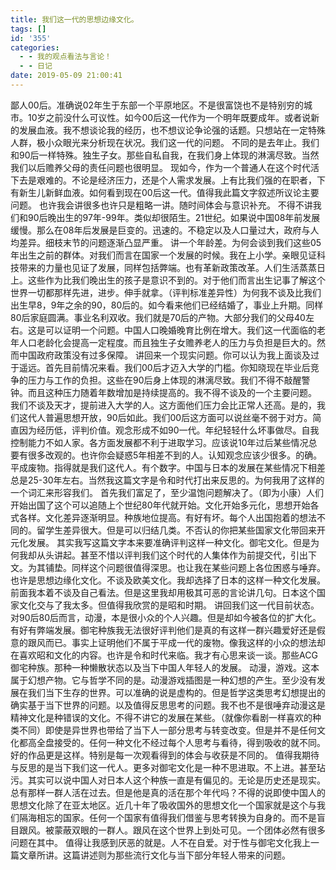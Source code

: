 ```yaml
---
title: 我们这一代的思想边缘文化。
tags: []
id: '355'
categories:
  - - 我的观点看法与言论！
  - - 日记
date: 2019-05-09 21:00:41
---
```


鄙人00后。准确说02年生于东部一个平原地区。不是很富饶也不是特别穷的城市。10岁之前没什么可议性。如今00后这一代作为一个明年既要成年。或者说新的发展血液。我不想谈论我的经历，也不想议论争论强的话题。只想站在一定特殊人群，极小众眼光来分析现在状况。我们这一代的问题。 不同的是去年止。我们和90后一样特殊。独生子女。那些自私自我，在我们身上体现的淋漓尽致。当然我们以后赡养父母的责任问题也很明显。 现如今，作为一个普通人在这个时代活下去是艰难的。不论是经济压力，还是个人需求发展。上有比我们强的在职者，下有新生儿新鲜血液。如何看到现在00后这一代。值得我此篇文字叙述所议论主要问题。 也许我会讲很多也许只是粗略一讲。随时间体会与意识补充。 不得不讲我们和90后晚出生的97年-99年。类似却很陌生。21世纪。如果说中国08年前发展缓慢。那么在08年后发展是巨变的。迅速的。不稳定以及人口量过大，政府与人均差异。细枝末节的问题逐渐凸显严重。 讲一个年龄差。为何会谈到我们这些05年出生之前的群体。对我们而言在国家一个发展的时候。我在上小学。亲眼见证科技带来的力量也见证了发展，同样包括弊端。也有革新政策改革。人们生活蒸蒸日上。这些作为比我们晚出生的孩子是意识不到的。对于他们而言出生记事了解这个世界一切都那样先进，进步。伸手就拿。（评判标准差异性）为何我不谈及比我们出生早8，9年之余的90，80后的。如今看来他们已经结婚了，事业上升期。同样80后家庭圆满。事业名利双收。我们就是70后的产物。大部分我们的父母40左右。这是可以证明一个问题。中国人口晚婚晚育比例在增大。我们这一代面临的老年人口老龄化会提高一定程度。而且独生子女赡养老人的压力与负担是巨大的。然而中国政府政策没有过多保障。 讲回来一个现实问题。你可以认为我上面谈及过于遥远。首先目前情况来看。我们00后才迈入大学的门槛。你知晓现在毕业后竞争的压力与工作的负担。这些在90后身上体现的淋漓尽致。我们不得不敲醒警钟。而且这种压力随着年数增加是持续提高的。我不得不谈及的一个主要问题。 我们不谈及天才，提前进入大学的人。这方面他们压力会比正常人还高。是的，我们这代人普遍思想开放，90后如此。我们00后这方面可以说丝毫不弱于对方。简直因为经历低，评判价值。观念形成不如90一代。年纪轻轻什么坏事做尽。自我控制能力不如人家。各方面发展都不利于进取学习。应该说10年过后某些情况总要有很多改观的。也许你会疑惑5年相差不到的人。认知观念应该少很多。的确。 平成废物。指得就是我们这代人。有个数字。中国与日本的发展在某些情况下相差总是25-30年左右。当然我这篇文字是令和时代打出来反思的。为何我用了这样的一个词汇来形容我们。 首先我们富足了，至少温饱问题解决了。（即为小康）人们开始出国了这个可以追随上个世纪80年代就开始。文化开始多元化，思想开始各式各样。文化差异逐渐明显。种族地位提高。有好有坏。每个人出国抱着的想法不同的。留学生差异很大。但是可以归结几类。不否认的你把某些国家文化带回来开元化发展。 其实我写这篇文字本来要准确评判这样一种文化。御宅文化。但是为何我却从头讲起。甚至不惜以评判我们这个时代的人集体作为前提交代，引出下文。为其铺垫。同样这个问题很值得深思。也让我在某些问题上各位困惑与唾弃。 也许是思想边缘化文化。不谈及欧美文化。我却选择了日本的这样一种文化发展。前面我本着不谈及自己看法。但是这里我却用极其可恶的言论讲几句。日本这个国家文化交与了我太多。但值得我欣赏的是昭和时期。 讲回我们这一代目前状态。对90后80后而言，动漫，本是很小众的个人兴趣。但是却如今被各位的扩大化。有好有弊端发展。御宅种族我无法很好评判他们是真的有这样一群兴趣爱好还是假意的跟风而已。事实上证明他们不属于平成一代的废物。像我这样的小众的想法却在喜欢昭和文化的内容。也许是令和时代来临。我才有心思来谈一谈。那些ACG御宅种族。那种一种懒散状态以及当下中国人年轻人的发展。 动漫，游戏。这本属于幻想产物。它与哲学不同的是。动漫游戏插图是一种幻想的产生。至少没有发展在我们当下生存的世界。可以准确的说是虚构的。但是哲学这类思考幻想提出的确实基于当下世界的问题。以及值得反思思考的问题。我不也不是很唾弃动漫这是精神文化是种错误的文化。不得不讲它的发展在某些。（就像你看剧一样喜欢的种类不同）即使是异世界也带给了当下人一部分思考与转变改变。但是并不是任何文化都高全盘接受的。任何一种文化不经过每个人思考与看待，得到吸收的就不同。好的作品更是这样。特别是每一次观看得到的体会与收获是不同的。 值得我期待与反思的是当下我们这一代人。更多对御宅文化是一种不思进取。不上进。甚至玷污。其实可以说中国人对日本人这个种族一直是有偏见的。无论是历史还是现实。总有那样一群人活在过去。但是他是真的活在那个年代吗？不得的说即使中国人的思想文化除了在亚太地区。近几十年了吸收国外的思想文化一个国家就是这个与我们隔海相忘的国家。任何一个国家有值得我们借鉴与思考转换为自身的。而不是盲目跟风。被蒙蔽双眼的一群人。跟风在这个世界上到处可见。一个团体必然有很多问题在其中。 值得让我感到厌恶的就是。人不在自爱。对于性与御宅文化我上一篇文章所讲。这篇讲述则为那些流行文化与当下部分年轻人带来的问题。